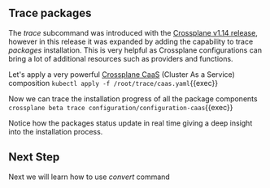 ## Trace packages

The _trace_ subcommand was introduced with the [Crossplane v1.14
release](https://blog.crossplane.io/crossplane-v1-14/), however in this release
it was expanded by adding the capability to trace _packages_ installation.
This is very helpful as Crossplane configurations can bring a lot of additional
resources such as providers and functions.

Let's apply a very powerful [Crossplane CaaS](https://marketplace.upbound.io/configurations/upbound/configuration-caas/v0.2.0) (Cluster As a Service) composition `kubectl apply -f /root/trace/caas.yaml`{{exec}}

Now we can trace the installation progress of all the package components
`crossplane beta trace configuration/configuration-caas`{{exec}}

Notice how the packages status update in real time giving a deep insight into
the installation process.

## Next Step

Next we will learn how to use _convert_ command
